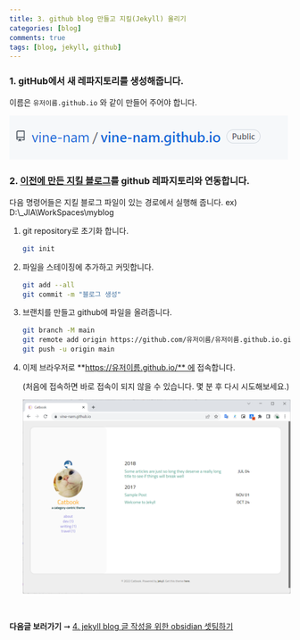 ```yaml
---
title: 3. github blog 만들고 지킬(Jekyll) 올리기
categories: [blog]
comments: true
tags: [blog, jekyll, github]
---
```


### 1.  gitHub에서 새 레파지토리를 생성해줍니다.

이름은 `유저이름.github.io` 와 같이 만들어 주어야 합니다.

![](../images/blog/Pasted%20image%2020220814155359.png)

### 2. [이전에 만든 지킬 블로그](../2022-08/001-create-jekyll-blog)를 github 레파지토리와 연동합니다.

다음 명령어들은 지킬 블로그 파일이 있는 경로에서 실행해 줍니다.
ex) D:\\_JIA\\WorkSpaces\\myblog

1. git repository로 초기화 합니다.

	```sh
	git init
	```

2. 파일을 스테이징에 추가하고 커밋합니다.

	```sh
	git add --all
	git commit -m "블로그 생성"
	```

3. 브랜치를 만들고 github에 파일을 올려줍니다.

	```sh
	git branch -M main
	git remote add origin https://github.com/유저이름/유저이름.github.io.git
	git push -u origin main
	```

4. 이제 브라우저로 **https://유저이름.github.io/** 에 접속합니다. 

	(처음에 접속하면 바로 접속이 되지 않을 수 있습니다. 몇 분 후 다시 시도해보세요.)

	![](../images/blog/Pasted%20image%2020220814171149.png)


<br/>

**다음글 보러가기** ➞ [4. jekyll blog 글 작성을 위한 obsidian 셋팅하기](../2022-08/004-setting-up-obsidian-for-jekyll-blog.html)